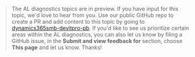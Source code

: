 > The AL diagnostics topics are in preview. If you have input for this topic, we'd love to hear from you. Use our public GitHub repo to create a PR and add content to this topic by going to [dynamics365smb-devitpro-pb](https://github.com/MicrosoftDocs/dynamics365smb-devitpro-pb). If you'd like to see us prioritize certain areas within the AL diagnostics, you can also let us know by filing a GitHub issue, in the **Submit and view feedback for** section, choose **This page** and let us know. Thanks!